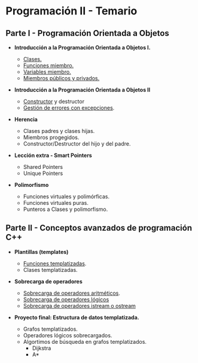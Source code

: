 # Programación II - Temario

## Parte I - Programación Orientada a Objetos
 * **Introducción a la Programación Orientada a Objetos I.**
   * [Clases.](./temario/clases.md)
   * [Funciones miembro.](./temario/clases.md)
   * [Variables miembro.](./temario/clases.md)
   * [Miembros públicos y privados.](./temario/clasesII.md)
 * **Introducción a la Programación Orientada a Objetos II**
   * [Constructor](./temario/clasesIII.md) y destructor
   * [Gestión de errores con excepciones](./temario/excepciones.md).
   

 * **Herencia**
   * Clases padres y clases hijas.
   * Miembros progegidos.
   * Constructor/Destructor del hijo y del padre.

 * **Lección extra - Smart Pointers**
   * Shared Pointers
   * Unique Pointers

 * **Polimorfismo**
   * Funciones virtuales y polimórficas.
   * Funciones virtuales puras.
   * Punteros a Clases y polimorfismo.

## Parte II - Conceptos avanzados de programación C++

 * **Plantillas (templates)**
   * [Funciones templatizadas](temario/funcionestempl.md).
   * Clases templatizadas.
  
 * **Sobrecarga de operadores**
   * [Sobrecarga de operadores aritméticos](temario/sobrecargaopar.md).
   * [Sobrecarga de operadores lógicos](temario/sobrecargaoplog.md)
   * [Sobrecarga de operadores istream o ostream](temario/sobrecargaopos.md)

 * **Proyecto final: Estructura de datos templatizada.**
   * Grafos templatizados.
   * Operadores lógicos sobrecargados.
   * Algortimos de búsqueda en grafos templatizados.
     * Dijkstra
     * A*
